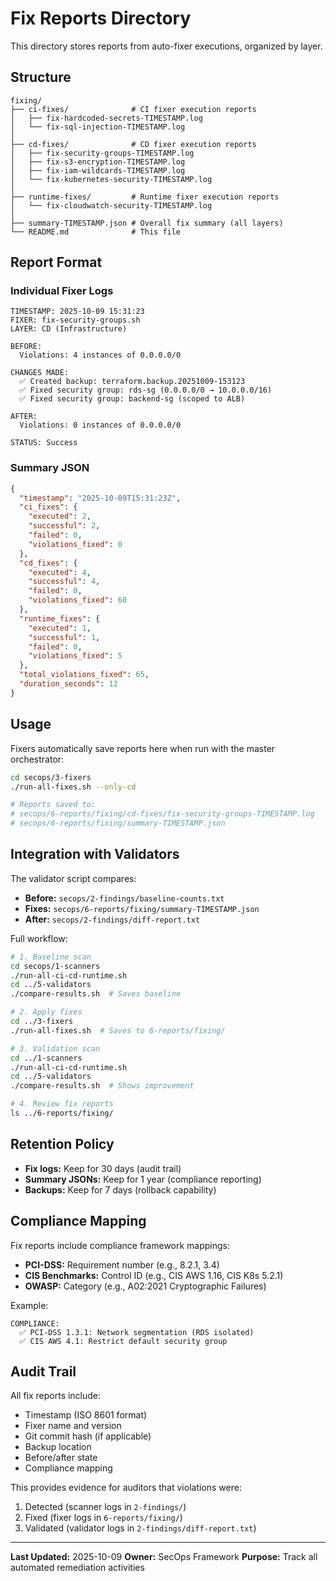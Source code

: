 # Fix Reports Directory

This directory stores reports from auto-fixer executions, organized by layer.

## Structure

```
fixing/
├── ci-fixes/              # CI fixer execution reports
│   ├── fix-hardcoded-secrets-TIMESTAMP.log
│   └── fix-sql-injection-TIMESTAMP.log
│
├── cd-fixes/              # CD fixer execution reports
│   ├── fix-security-groups-TIMESTAMP.log
│   ├── fix-s3-encryption-TIMESTAMP.log
│   ├── fix-iam-wildcards-TIMESTAMP.log
│   └── fix-kubernetes-security-TIMESTAMP.log
│
├── runtime-fixes/         # Runtime fixer execution reports
│   └── fix-cloudwatch-security-TIMESTAMP.log
│
├── summary-TIMESTAMP.json # Overall fix summary (all layers)
└── README.md              # This file
```

## Report Format

### Individual Fixer Logs
```
TIMESTAMP: 2025-10-09 15:31:23
FIXER: fix-security-groups.sh
LAYER: CD (Infrastructure)

BEFORE:
  Violations: 4 instances of 0.0.0.0/0

CHANGES MADE:
  ✅ Created backup: terraform.backup.20251009-153123
  ✅ Fixed security group: rds-sg (0.0.0.0/0 → 10.0.0.0/16)
  ✅ Fixed security group: backend-sg (scoped to ALB)

AFTER:
  Violations: 0 instances of 0.0.0.0/0

STATUS: Success
```

### Summary JSON
```json
{
  "timestamp": "2025-10-09T15:31:23Z",
  "ci_fixes": {
    "executed": 2,
    "successful": 2,
    "failed": 0,
    "violations_fixed": 0
  },
  "cd_fixes": {
    "executed": 4,
    "successful": 4,
    "failed": 0,
    "violations_fixed": 60
  },
  "runtime_fixes": {
    "executed": 1,
    "successful": 1,
    "failed": 0,
    "violations_fixed": 5
  },
  "total_violations_fixed": 65,
  "duration_seconds": 12
}
```

## Usage

Fixers automatically save reports here when run with the master orchestrator:

```bash
cd secops/3-fixers
./run-all-fixes.sh --only-cd

# Reports saved to:
# secops/6-reports/fixing/cd-fixes/fix-security-groups-TIMESTAMP.log
# secops/6-reports/fixing/summary-TIMESTAMP.json
```

## Integration with Validators

The validator script compares:
- **Before:** `secops/2-findings/baseline-counts.txt`
- **Fixes:** `secops/6-reports/fixing/summary-TIMESTAMP.json`
- **After:** `secops/2-findings/diff-report.txt`

Full workflow:
```bash
# 1. Baseline scan
cd secops/1-scanners
./run-all-ci-cd-runtime.sh
cd ../5-validators
./compare-results.sh  # Saves baseline

# 2. Apply fixes
cd ../3-fixers
./run-all-fixes.sh  # Saves to 6-reports/fixing/

# 3. Validation scan
cd ../1-scanners
./run-all-ci-cd-runtime.sh
cd ../5-validators
./compare-results.sh  # Shows improvement

# 4. Review fix reports
ls ../6-reports/fixing/
```

## Retention Policy

- **Fix logs:** Keep for 30 days (audit trail)
- **Summary JSONs:** Keep for 1 year (compliance reporting)
- **Backups:** Keep for 7 days (rollback capability)

## Compliance Mapping

Fix reports include compliance framework mappings:

- **PCI-DSS:** Requirement number (e.g., 8.2.1, 3.4)
- **CIS Benchmarks:** Control ID (e.g., CIS AWS 1.16, CIS K8s 5.2.1)
- **OWASP:** Category (e.g., A02:2021 Cryptographic Failures)

Example:
```
COMPLIANCE:
  ✅ PCI-DSS 1.3.1: Network segmentation (RDS isolated)
  ✅ CIS AWS 4.1: Restrict default security group
```

## Audit Trail

All fix reports include:
- Timestamp (ISO 8601 format)
- Fixer name and version
- Git commit hash (if applicable)
- Backup location
- Before/after state
- Compliance mapping

This provides evidence for auditors that violations were:
1. Detected (scanner logs in `2-findings/`)
2. Fixed (fixer logs in `6-reports/fixing/`)
3. Validated (validator logs in `2-findings/diff-report.txt`)

---

**Last Updated:** 2025-10-09
**Owner:** SecOps Framework
**Purpose:** Track all automated remediation activities
